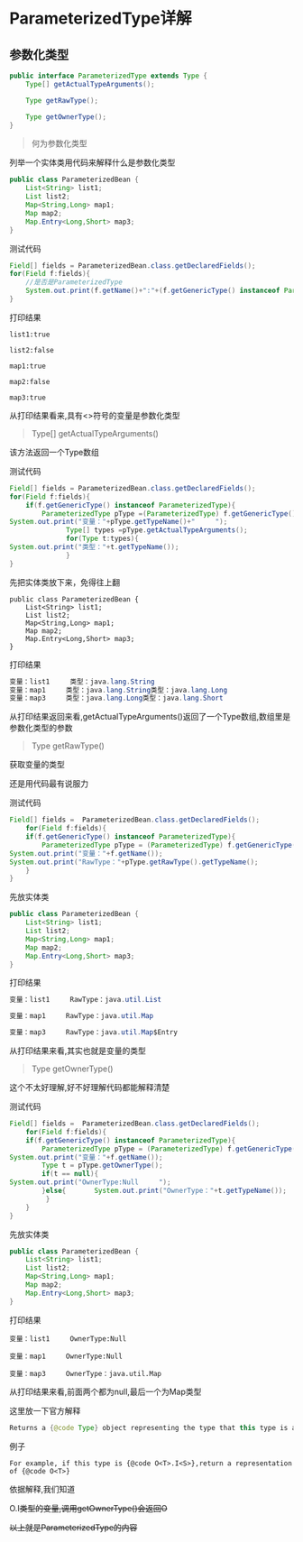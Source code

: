 
# ParameterizedType详解

## 参数化类型

```Java
public interface ParameterizedType extends Type {
    Type[] getActualTypeArguments();

    Type getRawType();

    Type getOwnerType();
}
```

> 何为参数化类型

列举一个实体类用代码来解释什么是参数化类型

```Java
public class ParameterizedBean {
    List<String> list1;
    List list2;
    Map<String,Long> map1;
    Map map2;
    Map.Entry<Long,Short> map3;
}
```
测试代码
```Java
Field[] fields = ParameterizedBean.class.getDeclaredFields();
for(Field f:fields){
    //是否是ParameterizedType
    System.out.print(f.getName()+":"+(f.getGenericType() instanceof ParameterizedType));
}
```
打印结果

	list1:true
	
	list2:false
	
	map1:true
	
	map2:false
	
	map3:true

从打印结果看来,具有<>符号的变量是参数化类型



>    Type[] getActualTypeArguments()

该方法返回一个Type数组

测试代码

```Java
Field[] fields = ParameterizedBean.class.getDeclaredFields();
for(Field f:fields){
	if(f.getGenericType() instanceof ParameterizedType){
        ParameterizedType pType =(ParameterizedType) f.getGenericType();
System.out.print("变量："+pType.getTypeName()+"     ");
              Type[] types =pType.getActualTypeArguments();
              for(Type t:types){
System.out.print("类型："+t.getTypeName());
              }
}
```
先把实体类放下来，免得往上翻

	public class ParameterizedBean {
		List<String> list1;
		List list2;
		Map<String,Long> map1;
		Map map2;
		Map.Entry<Long,Short> map3;
	}

打印结果

```Java
变量：list1     类型：java.lang.String
变量：map1     类型：java.lang.String类型：java.lang.Long
变量：map3     类型：java.lang.Long类型：java.lang.Short   
```

从打印结果返回来看,getActualTypeArguments()返回了一个Type数组,数组里是参数化类型的参数



>   Type getRawType()

获取变量的类型

还是用代码最有说服力

测试代码

```Java
Field[] fields =  ParameterizedBean.class.getDeclaredFields();
    for(Field f:fields){
    if(f.getGenericType() instanceof ParameterizedType){
        ParameterizedType pType = (ParameterizedType) f.getGenericType();
System.out.print("变量："+f.getName());
System.out.print("RawType："+pType.getRawType().getTypeName();
    }
}
```

先放实体类

```Java
public class ParameterizedBean {
	List<String> list1;
	List list2;
	Map<String,Long> map1;
	Map map2;
	Map.Entry<Long,Short> map3;
}
```

打印结果

```Java
变量：list1     RawType：java.util.List

变量：map1     RawType：java.util.Map

变量：map3     RawType：java.util.Map$Entry
```

从打印结果来看,其实也就是变量的类型



>  Type getOwnerType()

这个不太好理解,好不好理解代码都能解释清楚

测试代码

```Java
Field[] fields =  ParameterizedBean.class.getDeclaredFields();
    for(Field f:fields){
    if(f.getGenericType() instanceof ParameterizedType){
        ParameterizedType pType = (ParameterizedType) f.getGenericType();
System.out.print("变量："+f.getName());
		Type t = pType.getOwnerType();
        if(t == null){
System.out.print("OwnerType:Null     ");
        }else{       System.out.print("OwnerType："+t.getTypeName());
         }
    }
}
```
先放实体类

```Java
public class ParameterizedBean {
	List<String> list1;
	List list2;
	Map<String,Long> map1;
	Map map2;
	Map.Entry<Long,Short> map3;
}
```
打印结果

	变量：list1     OwnerType:Null     
	
	变量：map1     OwnerType:Null     
	
	变量：map3     OwnerType：java.util.Map

从打印结果来看,前面两个都为null,最后一个为Map类型

这里放一下官方解释

```Java
Returns a {@code Type} object representing the type that this type is a member of
```

例子

```
For example, if this type is {@code O<T>.I<S>},return a representation of {@code O<T>}
```

依据解释,我们知道

O<T>.I<S>类型的变量,调用getOwnerType()会返回O<T>

以上就是ParameterizedType的内容